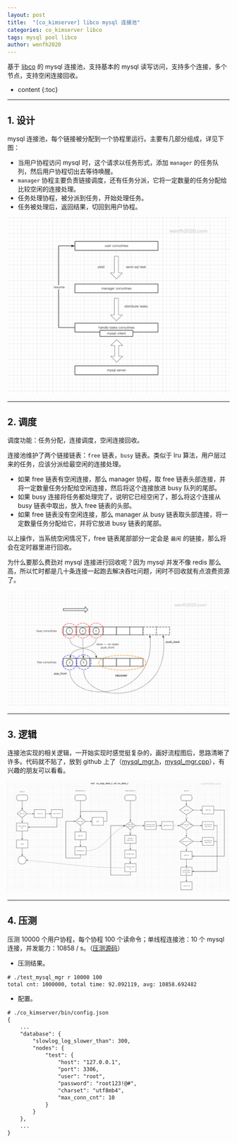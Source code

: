 ```yaml
---
layout: post
title:  "[co_kimserver] libco mysql 连接池"
categories: co_kimserver libco
tags: mysql pool libco
author: wenfh2020
---
```


基于 [libco](https://github.com/Tencent/libco) 的 mysql 连接池，支持基本的 mysql 读写访问，支持多个连接，多个节点，支持空闲连接回收。





* content
{:toc}

---

## 1. 设计

mysql 连接池，每个链接被分配到一个协程里运行。主要有几部分组成，详见下图：

* 当用户协程访问 mysql 时，这个请求以任务形式，添加 `manager` 的任务队列，然后用户协程切出去等待唤醒。
* `manager` 协程主要负责链接调度，还有任务分派，它将一定数量的任务分配给比较空闲的连接处理。
* 任务处理协程，被分派到任务，开始处理任务。
* 任务被处理后，返回结果，切回到用户协程。

<div align=center><img src="/images/2021-03-25-16-06-10.png" data-action="zoom"/></div>

---

## 2. 调度

调度功能：任务分配，连接调度，空闲连接回收。

连接池维护了两个链接链表：`free` 链表，`busy` 链表。类似于 lru 算法，用户层过来的任务，应该分派给最空闲的连接处理。

* 如果 free 链表有空闲连接，那么 manager 协程，取 free 链表头部连接，并将一定数量任务分配给空闲连接，然后将这个连接放进 busy 队列的尾部。
* 如果 busy 连接将任务都处理完了，说明它已经空闲了，那么将这个连接从 busy 链表中取出，放入 free 链表的头部。
* 如果 free 链表没有空闲连接，那么 manager 从 busy 链表取头部连接，将一定数量任务分配给它，并将它放进 busy 链表的尾部。

以上操作，当系统空闲情况下，free 链表尾部部分一定会是 `最闲` 的链接，那么将会在定时器里进行回收。

为什么要那么费劲对 mysql 连接进行回收呢？因为 mysql 并发不像 redis 那么高，所以忙时都是几十条连接一起跑去解决吞吐问题，闲时不回收就有点浪费资源了。

<div align=center><img src="/images/2021-03-25-16-06-52.png" data-action="zoom"/></div>

---

## 3. 逻辑

连接池实现的相关逻辑，一开始实现时感觉挺复杂的，画好流程图后，思路清晰了许多。代码就不贴了，放到 github 上了（[mysql_mgr.h](https://github.com/wenfh2020/co_kimserver/blob/main/src/core/mysql/mysql_mgr.h)，[mysql_mgr.cpp](https://github.com/wenfh2020/co_kimserver/blob/main/src/core/mysql/mysql_mgr.cpp)），有兴趣的朋友可以看看。

<div align=center><img src="/images/2021-03-25-16-11-47.png" data-action="zoom"/></div>

---

## 4. 压测

压测 10000 个用户协程，每个协程 100 个读命令；单线程连接池：10 个 mysql 连接，并发能力：10858 / s。（[压测源码](https://github.com/wenfh2020/co_kimserver/tree/main/src/test/test_mysql_mgr)）

* 压测结果。

```shell
# ./test_mysql_mgr r 10000 100
total cnt: 1000000, total time: 92.092119, avg: 10858.692482
```

* 配置。

```shell
# ./co_kimserver/bin/config.json
{
    ...
    "database": {
        "slowlog_log_slower_than": 300,
        "nodes": {
            "test": {
                "host": "127.0.0.1",
                "port": 3306,
                "user": "root",
                "password": "root123!@#",
                "charset": "utf8mb4",
                "max_conn_cnt": 10
            }
        }
    },
    ...
}
```
